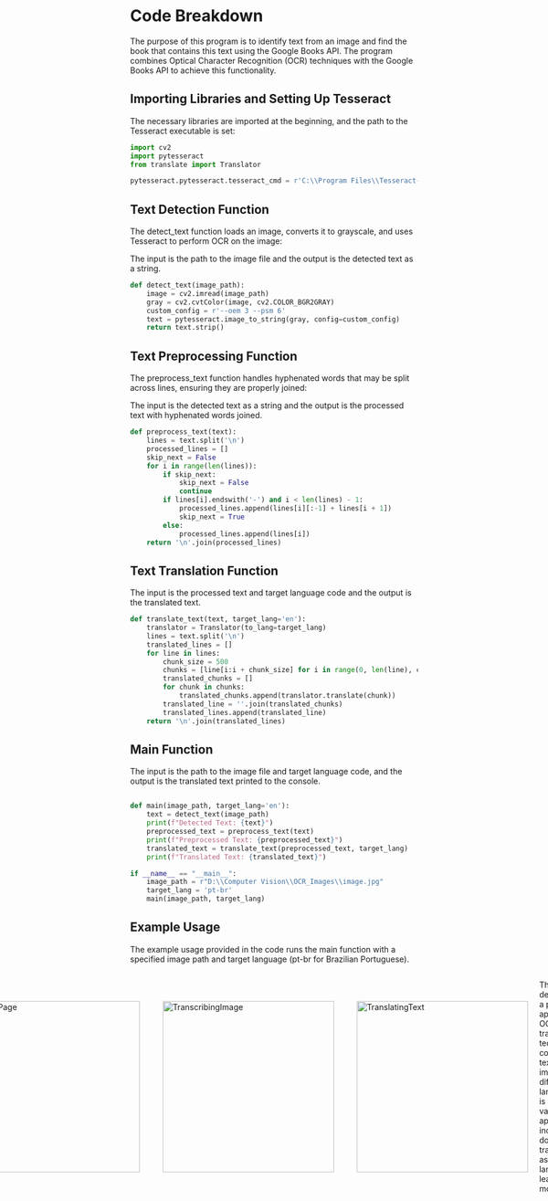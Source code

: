 <h1>Code Breakdown</h1>

<p>The purpose of this program is to identify text from an image and find the book that contains this text using the Google Books API. The program combines Optical Character Recognition (OCR) techniques with the Google Books API to achieve this functionality.</p>

<h2>Importing Libraries and Setting Up Tesseract</h2>

<p>
The necessary libraries are imported at the beginning, and the path to the Tesseract executable is set:
</p>

```py
import cv2
import pytesseract
from translate import Translator

pytesseract.pytesseract.tesseract_cmd = r'C:\\Program Files\\Tesseract-OCR\\tesseract.exe'

```

<h2>Text Detection Function</h2>

<p>The detect_text function loads an image, converts it to grayscale, and uses Tesseract to perform OCR on the image:</p>

<p>The input is the path to the image file and the output is the detected text as a string.</p>

```py
def detect_text(image_path):
    image = cv2.imread(image_path)
    gray = cv2.cvtColor(image, cv2.COLOR_BGR2GRAY)
    custom_config = r'--oem 3 --psm 6'
    text = pytesseract.image_to_string(gray, config=custom_config)
    return text.strip()

```

<h2>Text Preprocessing Function</h2>

<p>The preprocess_text function handles hyphenated words that may be split across lines, ensuring they are properly joined:</p>

<p>The input is the detected text as a string and the output is the processed text with hyphenated words joined.</p>

```py
def preprocess_text(text):
    lines = text.split('\n')
    processed_lines = []
    skip_next = False
    for i in range(len(lines)):
        if skip_next:
            skip_next = False
            continue
        if lines[i].endswith('-') and i < len(lines) - 1:
            processed_lines.append(lines[i][:-1] + lines[i + 1])
            skip_next = True
        else:
            processed_lines.append(lines[i])
    return '\n'.join(processed_lines)


```

<h2>Text Translation Function</h2>

<p>The input is the processed text and target language code and the output is the translated text.</p>

```py
def translate_text(text, target_lang='en'):
    translator = Translator(to_lang=target_lang)
    lines = text.split('\n')
    translated_lines = []
    for line in lines:
        chunk_size = 500
        chunks = [line[i:i + chunk_size] for i in range(0, len(line), chunk_size)]
        translated_chunks = []
        for chunk in chunks:
            translated_chunks.append(translator.translate(chunk))
        translated_line = ''.join(translated_chunks)
        translated_lines.append(translated_line)
    return '\n'.join(translated_lines)


```

<h2>Main Function</h2>

<p>The input is the path to the image file and target language code, and the output is the translated text printed to the console.</p>

```py

def main(image_path, target_lang='en'):
    text = detect_text(image_path)
    print(f"Detected Text: {text}")
    preprocessed_text = preprocess_text(text)
    print(f"Preprocessed Text: {preprocessed_text}")
    translated_text = translate_text(preprocessed_text, target_lang)
    print(f"Translated Text: {translated_text}")

if __name__ == "__main__":
    image_path = r"D:\\Computer Vision\\OCR_Images\\image.jpg"
    target_lang = 'pt-br'
    main(image_path, target_lang)


```

<h2>Example Usage</h2>

<p>The example usage provided in the code runs the main function with a specified image path and target language (pt-br for Brazilian Portuguese).</p>

<div style="display: flex; justify-content: center; align-items: center;">
  <img src="https://i.imgur.com/jDDXD9P.jpeg" alt="BookPage" style="width: 300px; height: auto; margin: 20px;">
  <img src="https://i.imgur.com/8htNEXy.png" alt="TranscribingImage" style="width: 300px; height: auto; margin: 20px;">
  <img src="https://i.imgur.com/U1XvLjI.png" alt="TranslatingText" style="width: 300px; height: auto; margin: 20px;">

<p>This program demonstrates a practical application of OCR and translation technologies, converting text in images to different languages. It is useful for various applications, including document translation, assisting with language learning, and more.</p>
</div>
